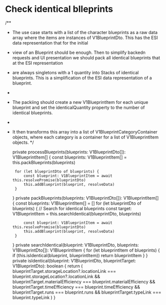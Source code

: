 # Check identical blleprints
/**
 * The use case starts with a list of the character blueprints as a raw data array where the items are instances of V1BlueprintDto. This has the ESI data representation that for the initial
 * view of an Blueprint should be enough. Then to simplify backedn requests and UI presentation we should pack all identical blueprints that at the ESI representation
 * are always singletons with a 1 quantity into Stacks of identical blueprints. This is a simplification of the ESI data representation of a blueprint.
 *
 * The packiing should create a new V1BlueprintItem for each unique blueprint and set the identicalQuantity property to the number of identical blueprints.
 *
 * It then transforms this array into a list of V1BlueprintCategoryContainer objects, where each category is a container for a list of V1BlueprintItem objects.
 */
 
	private processBlueprints(blueprints: V1BlueprintDto[]): V1BlueprintItem[] {
		const blueprints: V1BlueprintItem[] = this.packBlueprints(blueprints)

		for (let blueprintDto of blueprints) {
			const blueprint: V1BlueprintItem = await this.resolvePromise(blueprintDto)
			this.addBlueprint(blueprint, resolveData)
		}
	}
	private packBlueprints(blueprints: V1BlueprintDto[]): V1BlueprintItem[] {
		const blueprints: V1BlueprintItem[] = []
		for (let blueprintDto of blueprints) {
			// Search for identical blueprints
			const target: V1BlueprintItem = this.searchIdentical(blueprintDto, blueprints)

			const blueprint: V1BlueprintItem = await this.resolvePromise(blueprintDto)
			this.addBlueprint(blueprint, resolveData)
		}
	}
	private searchIdentical(blueprint: V1BlueprintDto, blueprints: V1BlueprintDto[]): V1BlueprintItem {
		for (let blueprintItem of blueprints) {
			if (this.isIdentical(blueprint, blueprintItem)) return blueprintItem
		}
	}
	private isIdentical(blueprint: V1BlueprintDto, blueprintTarget: V1BlueprintDto): boolean {
		return (
			blueprintTarget.storageLocation?.locationLink === blueprint.storageLocation?.locationLink &&
			blueprintTarget.materialEfficiency === blueprint.materialEfficiency &&
			blueprintTarget.timeEfficiency === blueprint.timeEfficiency &&
			blueprintTarget.runs === blueprint.runs &&
			blueprintTarget.typeLink === blueprint.typeLink
		)
	}
